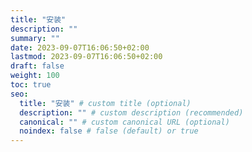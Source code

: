 ```yaml
---
title: "安装"
description: ""
summary: ""
date: 2023-09-07T16:06:50+02:00
lastmod: 2023-09-07T16:06:50+02:00
draft: false
weight: 100
toc: true
seo:
  title: "安装" # custom title (optional)
  description: "" # custom description (recommended)
  canonical: "" # custom canonical URL (optional)
  noindex: false # false (default) or true
---
```

